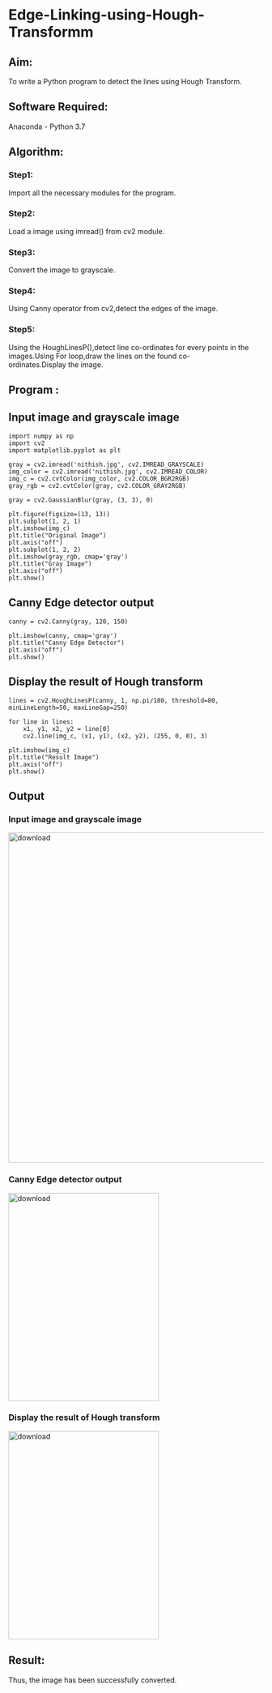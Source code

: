 # Edge-Linking-using-Hough-Transformm
## Aim:
To write a Python program to detect the lines using Hough Transform.

## Software Required:
Anaconda - Python 3.7

## Algorithm:
### Step1:

Import all the necessary modules for the program.
### Step2:

Load a image using imread() from cv2 module.
### Step3:

Convert the image to grayscale.
### Step4:

Using Canny operator from cv2,detect the edges of the image.
### Step5:

Using the HoughLinesP(),detect line co-ordinates for every points in the images.Using For loop,draw the lines on the found co-ordinates.Display the image.

## Program :

## Input image and grayscale image
```
import numpy as np
import cv2
import matplotlib.pyplot as plt

gray = cv2.imread('nithish.jpg', cv2.IMREAD_GRAYSCALE)
img_color = cv2.imread('nithish.jpg', cv2.IMREAD_COLOR)
img_c = cv2.cvtColor(img_color, cv2.COLOR_BGR2RGB)
gray_rgb = cv2.cvtColor(gray, cv2.COLOR_GRAY2RGB)

gray = cv2.GaussianBlur(gray, (3, 3), 0)

plt.figure(figsize=(13, 13))
plt.subplot(1, 2, 1)
plt.imshow(img_c)
plt.title("Original Image")
plt.axis("off")
plt.subplot(1, 2, 2)
plt.imshow(gray_rgb, cmap='gray')
plt.title("Gray Image")
plt.axis("off")
plt.show()

```
## Canny Edge detector output
```
canny = cv2.Canny(gray, 120, 150)

plt.imshow(canny, cmap='gray')
plt.title("Canny Edge Detector")
plt.axis("off")
plt.show()
```
## Display the result of Hough transform
```
lines = cv2.HoughLinesP(canny, 1, np.pi/180, threshold=80, minLineLength=50, maxLineGap=250)

for line in lines:
    x1, y1, x2, y2 = line[0]
    cv2.line(img_c, (x1, y1), (x2, y2), (255, 0, 0), 3)

plt.imshow(img_c)
plt.title("Result Image")
plt.axis("off")
plt.show()
```
## Output

### Input image and grayscale image
<img width="1027" height="652" alt="download" src="https://github.com/user-attachments/assets/f6e20252-fcf5-47e8-922f-7584dcd073c7" />

### Canny Edge detector output
<img width="297" height="411" alt="download" src="https://github.com/user-attachments/assets/f24fd596-5830-4a06-8c5e-7add8dff6070" />


### Display the result of Hough transform
<img width="297" height="411" alt="download" src="https://github.com/user-attachments/assets/081b008c-9ba9-48a2-a392-1fc3695d5937" />

## Result:
Thus, the image has been successfully converted.

